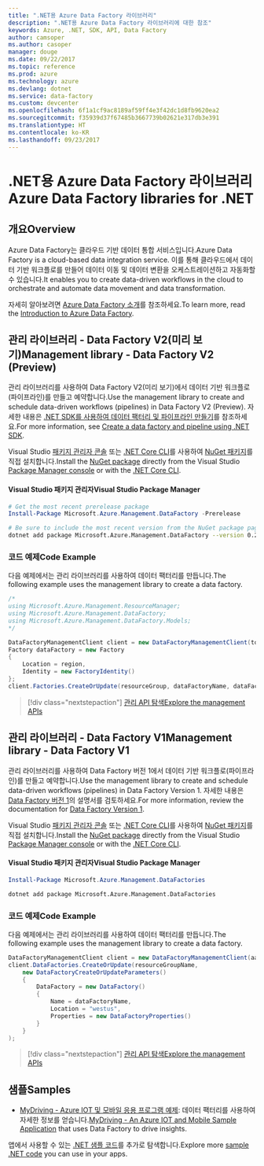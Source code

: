 ```yaml
---
title: ".NET용 Azure Data Factory 라이브러리"
description: ".NET용 Azure Data Factory 라이브러리에 대한 참조"
keywords: Azure, .NET, SDK, API, Data Factory
author: camsoper
ms.author: casoper
manager: douge
ms.date: 09/22/2017
ms.topic: reference
ms.prod: azure
ms.technology: azure
ms.devlang: dotnet
ms.service: data-factory
ms.custom: devcenter
ms.openlocfilehash: 6f1a1cf9ac8189af59ff4e3f42dc1d8fb9620ea2
ms.sourcegitcommit: f35939d37f67485b3667739b02621e317db3e391
ms.translationtype: HT
ms.contentlocale: ko-KR
ms.lasthandoff: 09/23/2017
---
```

# <a name="azure-data-factory-libraries-for-net"></a><span data-ttu-id="224fd-104">.NET용 Azure Data Factory 라이브러리</span><span class="sxs-lookup"><span data-stu-id="224fd-104">Azure Data Factory libraries for .NET</span></span>

## <a name="overview"></a><span data-ttu-id="224fd-105">개요</span><span class="sxs-lookup"><span data-stu-id="224fd-105">Overview</span></span>

<span data-ttu-id="224fd-106">Azure Data Factory는 클라우드 기반 데이터 통합 서비스입니다.</span><span class="sxs-lookup"><span data-stu-id="224fd-106">Azure Data Factory is a cloud-based data integration service.</span></span> <span data-ttu-id="224fd-107">이를 통해 클라우드에서 데이터 기반 워크플로를 만들어 데이터 이동 및 데이터 변환을 오케스트레이션하고 자동화할 수 있습니다.</span><span class="sxs-lookup"><span data-stu-id="224fd-107">It enables you to create data-driven workflows in the cloud to orchestrate and automate data movement and data transformation.</span></span>

<span data-ttu-id="224fd-108">자세히 알아보려면 [Azure Data Factory 소개](/azure/data-factory/data-factory-introduction)를 참조하세요.</span><span class="sxs-lookup"><span data-stu-id="224fd-108">To learn more, read the [Introduction to Azure Data Factory](/azure/data-factory/data-factory-introduction).</span></span>

## <a name="management-library---data-factory-v2-preview"></a><span data-ttu-id="224fd-109">관리 라이브러리 - Data Factory V2(미리 보기)</span><span class="sxs-lookup"><span data-stu-id="224fd-109">Management library - Data Factory V2 (Preview)</span></span>

<span data-ttu-id="224fd-110">관리 라이브러리를 사용하여 Data Factory V2(미리 보기)에서 데이터 기반 워크플로(파이프라인)를 만들고 예약합니다.</span><span class="sxs-lookup"><span data-stu-id="224fd-110">Use the management library to create and schedule data-driven workflows (pipelines) in Data Factory V2 (Preview).</span></span>  <span data-ttu-id="224fd-111">자세한 내용은 [.NET SDK를 사용하여 데이터 팩터리 및 파이프라인 만들기](/azure/data-factory/quickstart-create-data-factory-dot-net)를 참조하세요.</span><span class="sxs-lookup"><span data-stu-id="224fd-111">For more information, see [Create a data factory and pipeline using .NET SDK](/azure/data-factory/quickstart-create-data-factory-dot-net).</span></span>

<span data-ttu-id="224fd-112">Visual Studio [패키지 관리자 콘솔][PackageManager] 또는 [.NET Core CLI][DotNetCLI]를 사용하여 [NuGet 패키지](https://www.nuget.org/packages/Microsoft.Azure.Management.DataFactory)를 직접 설치합니다.</span><span class="sxs-lookup"><span data-stu-id="224fd-112">Install the [NuGet package](https://www.nuget.org/packages/Microsoft.Azure.Management.DataFactory) directly from the Visual Studio [Package Manager console][PackageManager] or with the [.NET Core CLI][DotNetCLI].</span></span>

#### <a name="visual-studio-package-manager"></a><span data-ttu-id="224fd-113">Visual Studio 패키지 관리자</span><span class="sxs-lookup"><span data-stu-id="224fd-113">Visual Studio Package Manager</span></span>

```powershell
# Get the most recent prerelease package
Install-Package Microsoft.Azure.Management.DataFactory -Prerelease
```

```bash
# Be sure to include the most recent version from the NuGet package page
dotnet add package Microsoft.Azure.Management.DataFactory --version 0.2.0-preview
```

### <a name="code-example"></a><span data-ttu-id="224fd-114">코드 예제</span><span class="sxs-lookup"><span data-stu-id="224fd-114">Code Example</span></span>

<span data-ttu-id="224fd-115">다음 예제에서는 관리 라이브러리를 사용하여 데이터 팩터리를 만듭니다.</span><span class="sxs-lookup"><span data-stu-id="224fd-115">The following example uses the management library to create a data factory.</span></span>

```csharp
/*
using Microsoft.Azure.Management.ResourceManager;
using Microsoft.Azure.Management.DataFactory;
using Microsoft.Azure.Management.DataFactory.Models;
*/

DataFactoryManagementClient client = new DataFactoryManagementClient(tokenCredentials) { SubscriptionId = subscriptionId };
Factory dataFactory = new Factory
{
    Location = region,
    Identity = new FactoryIdentity()
};
client.Factories.CreateOrUpdate(resourceGroup, dataFactoryName, dataFactory);
```

> [!div class="nextstepaction"]
> [<span data-ttu-id="224fd-116">관리 API 탐색</span><span class="sxs-lookup"><span data-stu-id="224fd-116">Explore the management APIs</span></span>](/dotnet/api/microsoft.azure.management.datafactory)

## <a name="management-library---data-factory-v1"></a><span data-ttu-id="224fd-117">관리 라이브러리 - Data Factory V1</span><span class="sxs-lookup"><span data-stu-id="224fd-117">Management library - Data Factory V1</span></span>

<span data-ttu-id="224fd-118">관리 라이브러리를 사용하여 Data Factory 버전 1에서 데이터 기반 워크플로(파이프라인)를 만들고 예약합니다.</span><span class="sxs-lookup"><span data-stu-id="224fd-118">Use the management library to create and schedule data-driven workflows (pipelines) in Data Factory Version 1.</span></span>  <span data-ttu-id="224fd-119">자세한 내용은 [Data Factory 버전 1](/azure/data-factory/v1/data-factory-introduction)의 설명서를 검토하세요.</span><span class="sxs-lookup"><span data-stu-id="224fd-119">For more information, review the documentation for [Data Factory Version 1](/azure/data-factory/v1/data-factory-introduction).</span></span>

<span data-ttu-id="224fd-120">Visual Studio [패키지 관리자 콘솔][PackageManager] 또는 [.NET Core CLI][DotNetCLI]를 사용하여 [NuGet 패키지](https://www.nuget.org/packages/Microsoft.Azure.Management.DataFactories)를 직접 설치합니다.</span><span class="sxs-lookup"><span data-stu-id="224fd-120">Install the [NuGet package](https://www.nuget.org/packages/Microsoft.Azure.Management.DataFactories) directly from the Visual Studio [Package Manager console][PackageManager] or with the [.NET Core CLI][DotNetCLI].</span></span>

#### <a name="visual-studio-package-manager"></a><span data-ttu-id="224fd-121">Visual Studio 패키지 관리자</span><span class="sxs-lookup"><span data-stu-id="224fd-121">Visual Studio Package Manager</span></span>

```powershell
Install-Package Microsoft.Azure.Management.DataFactories
```

```bash
dotnet add package Microsoft.Azure.Management.DataFactories
```

### <a name="code-example"></a><span data-ttu-id="224fd-122">코드 예제</span><span class="sxs-lookup"><span data-stu-id="224fd-122">Code Example</span></span>

<span data-ttu-id="224fd-123">다음 예제에서는 관리 라이브러리를 사용하여 데이터 팩터리를 만듭니다.</span><span class="sxs-lookup"><span data-stu-id="224fd-123">The following example uses the management library to create a data factory.</span></span>

```csharp
DataFactoryManagementClient client = new DataFactoryManagementClient(aadTokenCredentials, resourceManagerUri);
client.DataFactories.CreateOrUpdate(resourceGroupName,
    new DataFactoryCreateOrUpdateParameters()
    {
        DataFactory = new DataFactory()
        {
            Name = dataFactoryName,
            Location = "westus",
            Properties = new DataFactoryProperties()
        }
    }
);
```

> [!div class="nextstepaction"]
> [<span data-ttu-id="224fd-124">관리 API 탐색</span><span class="sxs-lookup"><span data-stu-id="224fd-124">Explore the management APIs</span></span>](/dotnet/api/overview/azure/datafactories/management)

## <a name="samples"></a><span data-ttu-id="224fd-125">샘플</span><span class="sxs-lookup"><span data-stu-id="224fd-125">Samples</span></span>

* <span data-ttu-id="224fd-126">[MyDriving - Azure IOT 및 모바일 응용 프로그램 예제](https://azure.microsoft.com/resources/samples/mydriving/): 데이터 팩터리를 사용하여 자세한 정보를 얻습니다.</span><span class="sxs-lookup"><span data-stu-id="224fd-126">[MyDriving - An Azure IOT and Mobile Sample Application](https://azure.microsoft.com/resources/samples/mydriving/) that uses Data Factory to drive insights.</span></span>

<span data-ttu-id="224fd-127">앱에서 사용할 수 있는 [.NET 샘플 코드](https://azure.microsoft.com/resources/samples/?platform=dotnet)를 추가로 탐색합니다.</span><span class="sxs-lookup"><span data-stu-id="224fd-127">Explore more [sample .NET code](https://azure.microsoft.com/resources/samples/?platform=dotnet) you can use in your apps.</span></span>

[PackageManager]: https://docs.microsoft.com/nuget/tools/package-manager-console
[DotNetCLI]: https://docs.microsoft.com/dotnet/core/tools/dotnet-add-package
